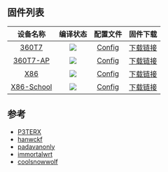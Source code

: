 ## 固件列表
| 设备名称 | 编译状态 | 配置文件 | 固件下载 |
| :-------------: | :-------------: | :-------------: | :-------------: |
| [360T7](https://github.com/QiYueYiya/OpenWrt-Actions/blob/main/.github/workflows/360T7.yml) | [![](https://github.com/QiYueYiya/OpenWrt-Actions/actions/workflows/360T7.yml/badge.svg)](https://github.com/QiYueYiya/OpenWrt-Actions/actions/workflows/360T7.yml) | [Config](https://github.com/QiYueYiya/OpenWrt-Actions/blob/main/360T7/.config) | [下载链接](https://github.com/QiYueYiya/OpenWrt-Actions/releases/tag/360T7) |
| [360T7-AP](https://github.com/QiYueYiya/OpenWrt-Actions/blob/main/.github/workflows/360T7-AP.yml) | [![](https://github.com/QiYueYiya/OpenWrt-Actions/actions/workflows/360T7-AP.yml/badge.svg)](https://github.com/QiYueYiya/OpenWrt-Actions/actions/workflows/360T7-AP.yml) | [Config](https://github.com/QiYueYiya/OpenWrt-Actions/blob/main/360T7/.config) | [下载链接](https://github.com/QiYueYiya/OpenWrt-Actions/releases/tag/360T7-AP) |
| [X86](https://github.com/QiYueYiya/OpenWrt-Actions/blob/main/.github/workflows/X86.yml) | [![](https://github.com/QiYueYiya/OpenWrt-Actions/actions/workflows/X86.yml/badge.svg)](https://github.com/QiYueYiya/OpenWrt-Actions/actions/workflows/X86.yml) | [Config](https://github.com/QiYueYiya/OpenWrt-Actions/blob/main/X86/.config) | [下载链接](https://github.com/QiYueYiya/OpenWrt-Actions/releases/tag/X86) |
| [X86-School](https://github.com/QiYueYiya/OpenWrt-Actions/blob/main/.github/workflows/X86-School.yml) | [![](https://github.com/QiYueYiya/OpenWrt-Actions/actions/workflows/X86-School.yml/badge.svg)](https://github.com/QiYueYiya/OpenWrt-Actions/actions/workflows/X86-School.yml) | [Config](https://github.com/QiYueYiya/OpenWrt-Actions/blob/main/X86-School/.config) | [下载链接](https://github.com/QiYueYiya/OpenWrt-Actions/releases/tag/X86-School) |

## 参考
- [P3TERX](https://github.com/P3TERX/Actions-OpenWrt)
- [hanwckf](https://github.com/hanwckf/immortalwrt-mt798x)
- [padavanonly](https://github.com/padavanonly/immortalwrtARM)
- [immortalwrt](https://github.com/immortalwrt/immortalwrt)
- [coolsnowwolf](https://github.com/coolsnowwolf/lede)
